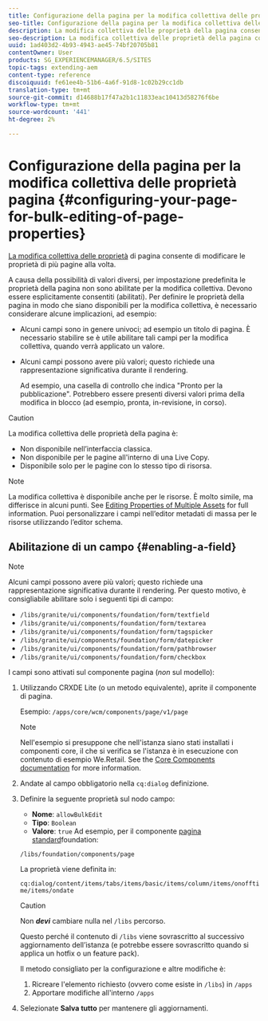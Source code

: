 ```yaml
---
title: Configurazione della pagina per la modifica collettiva delle proprietà pagina
seo-title: Configurazione della pagina per la modifica collettiva delle proprietà pagina
description: La modifica collettiva delle proprietà della pagina consente di modificare le proprietà di più pagine contemporaneamente
seo-description: La modifica collettiva delle proprietà della pagina consente di modificare le proprietà di più pagine contemporaneamente
uuid: 1ad403d2-4b93-4943-ae45-74bf20705b81
contentOwner: User
products: SG_EXPERIENCEMANAGER/6.5/SITES
topic-tags: extending-aem
content-type: reference
discoiquuid: fe61ee4b-51b6-4a6f-91d8-1c02b29cc1db
translation-type: tm+mt
source-git-commit: d14688b17f47a2b1c11833eac10413d58276f6be
workflow-type: tm+mt
source-wordcount: '441'
ht-degree: 2%

---
```



# Configurazione della pagina per la modifica collettiva delle proprietà pagina {#configuring-your-page-for-bulk-editing-of-page-properties}

[La modifica collettiva delle proprietà](/help/sites-authoring/editing-page-properties.md#from-the-sites-console-multiple-pages) di pagina consente di modificare le proprietà di più pagine alla volta.

A causa della possibilità di valori diversi, per impostazione predefinita le proprietà della pagina non sono abilitate per la modifica collettiva. Devono essere esplicitamente consentiti (abilitati). Per definire le proprietà della pagina in modo che siano disponibili per la modifica collettiva, è necessario considerare alcune implicazioni, ad esempio:

* Alcuni campi sono in genere univoci; ad esempio un titolo di pagina. È necessario stabilire se è utile abilitare tali campi per la modifica collettiva, quando verrà applicato un valore.
* Alcuni campi possono avere più valori; questo richiede una rappresentazione significativa durante il rendering.

   Ad esempio, una casella di controllo che indica &quot;Pronto per la pubblicazione&quot;. Potrebbero essere presenti diversi valori prima della modifica in blocco (ad esempio, pronta, in-revisione, in corso).

>[!CAUTION]
>
>La modifica collettiva delle proprietà della pagina è:
>
>* Non disponibile nell’interfaccia classica.
>* Non disponibile per le pagine all&#39;interno di una Live Copy.
>* Disponibile solo per le pagine con lo stesso tipo di risorsa.
>



>[!NOTE]
>
>La modifica collettiva è disponibile anche per le risorse. È molto simile, ma differisce in alcuni punti. See [Editing Properties of Multiple Assets](/help/assets/managing-multiple-assets.md) for full information. Puoi personalizzare i campi nell’editor metadati di massa per le risorse utilizzando l’editor [](/help/assets/metadata-schemas.md)schema.

## Abilitazione di un campo {#enabling-a-field}

>[!NOTE]
>
>Alcuni campi possono avere più valori; questo richiede una rappresentazione significativa durante il rendering. Per questo motivo, è consigliabile abilitare solo i seguenti tipi di campo:
>
>* `/libs/granite/ui/components/foundation/form/textfield`
>* `/libs/granite/ui/components/foundation/form/textarea`
>* `/libs/granite/ui/components/foundation/form/tagspicker`
>* `/libs/granite/ui/components/foundation/form/datepicker`
>* `/libs/granite/ui/components/foundation/form/pathbrowser`
>* `/libs/granite/ui/components/foundation/form/checkbox`
>



I campi sono attivati sul componente pagina (*non* sul modello):

1. Utilizzando CRXDE Lite (o un metodo equivalente), aprite il componente di pagina.

   Esempio: `/apps/core/wcm/components/page/v1/page`

   >[!NOTE]
   >
   >Nell&#39;esempio si presuppone che nell&#39;istanza siano stati installati i componenti core, il che si verifica se l&#39;istanza è in esecuzione con contenuto di esempio We.Retail. See the [Core Components documentation](https://docs.adobe.com/content/help/it-IT/experience-manager-core-components/using/introduction.html) for more information.

1. Andate al campo obbligatorio nella `cq:dialog` definizione.
1. Definire la seguente proprietà sul nodo campo:

   * **Nome**: `allowBulkEdit`
   * **Tipo**: `Boolean`
   * **Valore**: `true`
   Ad esempio, per il componente [pagina standard](/help/sites-authoring/default-components-foundation.md)foundation:

   `/libs/foundation/components/page`

   La proprietà viene definita in:

   `cq:dialog/content/items/tabs/items/basic/items/column/items/onofftime/items/ondate`

   >[!CAUTION]
   >
   >Non ***devi*** cambiare nulla nel `/libs` percorso.
   >
   >Questo perché il contenuto di `/libs` viene sovrascritto al successivo aggiornamento dell’istanza (e potrebbe essere sovrascritto quando si applica un hotfix o un feature pack).
   >
   >Il metodo consigliato per la configurazione e altre modifiche è:
   >
   >    1. Ricreare l&#39;elemento richiesto (ovvero come esiste in `/libs`) in `/apps`
   >    1. Apportare modifiche all&#39;interno `/apps`


1. Selezionate **Salva tutto** per mantenere gli aggiornamenti.

